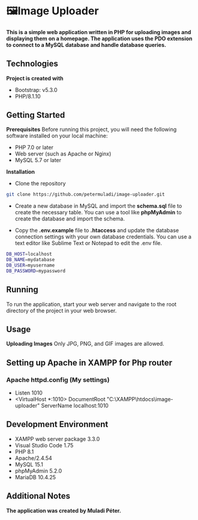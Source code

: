 # 🖼Image Uploader

#### This is a simple web application written in PHP for uploading images and displaying them on a homepage. The application uses the PDO extension to connect to a MySQL database and handle database queries.

## Technologies

**Project is created with**

- Bootstrap: v5.3.0
- PHP/8.1.10

## Getting Started

**Prerequisites**
Before running this project, you will need the following software installed on your local machine:

- PHP 7.0 or later
- Web server (such as Apache or Nginx)
- MySQL 5.7 or later

**Installation**

- Clone the repository

```bash
git clone https://github.com/petermuladi/image-uploader.git
```

- Create a new database in MySQL and import the **schema.sql** file to create the necessary table. You can use a tool like **phpMyAdmin** to create the database and import the schema.

- Copy the **.env.example** file to **.htaccess** and update the database connection settings with your own database credentials. You can use a text editor like Sublime Text or Notepad to edit the .env file.

```bash
DB_HOST=localhost
DB_NAME=mydatabase
DB_USER=myusername
DB_PASSWORD=mypassword
```
## Running
To run the application, start your web server and navigate to the root directory of the project in your web browser.

## Usage

**Uploading Images**
Only JPG, PNG, and GIF images are allowed.

## Setting up Apache in XAMPP for Php router

### Apache httpd.config (My settings)

- Listen 1010
- <VirtualHost \*:1010>
  DocumentRoot "C:\XAMPP\htdocs\image-uploader"
  ServerName localhost:1010 </VirtualHost>

## Development Environment

-	XAMPP web server package  3.3.0
-	Visual Studio Code 1.75
-	PHP 8.1
-	Apache/2.4.54 
-	MySQL 15.1
-	phpMyAdmin 5.2.0
-	MariaDB 10.4.25

## Additional Notes
**The application was created by Muladi Péter.**
